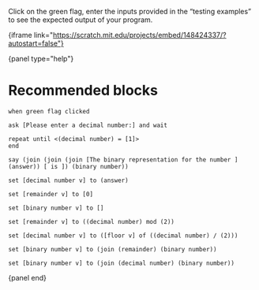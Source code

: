 Click on the green flag, enter the inputs provided in the “testing examples” to see the expected output of your program.

{iframe link="https://scratch.mit.edu/projects/embed/148424337/?autostart=false"}

{panel type="help"}

# Recommended blocks

<pre><code class="scratch:split:random">when green flag clicked

ask [Please enter a decimal number:] and wait

repeat until &lt;(decimal number) = [1]&gt;
end

say (join (join (join [The binary representation for the number ] (answer)) [ is ]) (binary number))
</code></pre>

<pre><code class="scratch:split:random">set [decimal number v] to (answer)

set [remainder v] to [0]

set [binary number v] to []

set [remainder v] to ((decimal number) mod (2))

set [decimal number v] to ([floor v] of ((decimal number) / (2)))

set [binary number v] to (join (remainder) (binary number))

set [binary number v] to (join (decimal number) (binary number))
</code></pre>

{panel end}